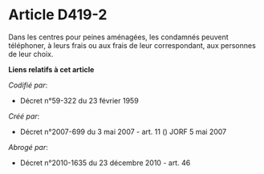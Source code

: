 # Article D419-2

Dans les centres pour peines aménagées, les condamnés peuvent téléphoner, à leurs frais ou aux frais de leur correspondant,
aux personnes de leur choix.

**Liens relatifs à cet article**

_Codifié par_:

  - Décret n°59-322 du 23 février 1959

_Créé par_:

  - Décret n°2007-699 du 3 mai 2007 - art. 11 () JORF 5 mai 2007

_Abrogé par_:

  - Décret n°2010-1635 du 23 décembre 2010 - art. 46
